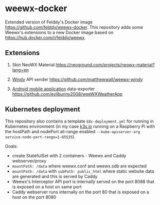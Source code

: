 # weewx-docker

Extended version of Felddy's Docker image https://github.com/felddy/weewx-docker. This repository adds some Weewx's extensions to a new Docker image based on https://hub.docker.com/r/felddy/weewx.

## Extensions

1. Skin NeoWX Material
   https://neoground.com/projects/neowx-material?lang=en

1. [Windy](https://www.windy.com/) API sender
   https://github.com/matthewwall/weewx-windy

1. [Android mobile application](https://play.google.com/store/apps/details?id=com.odiousapps.weewxweather) data-exporter
   https://github.com/evilbunny2008/weeWXWeatherApp

## Kubernetes deployment

This repository also contains a template `k8s-deployment.yml` for running in Kubernetes environment (in my case [k3s.io](https://k3s.io/) running on a Raspberry Pi with the hostPath and nodePort all-range enabled `--kube-apiserver-arg service-node-port-range=1-65535`).

Goals:

- create StatefulSet with 2 containers - Weewx and Caddy webserver/proxy
- `mountPath: /data` where weewx.conf and weewx.sdb are expected
- `mountPath: /data` with `subPath: public_html` where static website data are generated and this is served by Caddy
- Weewx's Interceptor API port is internally served on the port 8088 that is exposed on a host on same port
- Caddy webserver runs internally on the port 80 that is exposed on a host on the port 8080